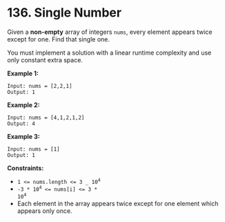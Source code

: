# 136. Single Number

Given a **non-empty** array of integers `nums`, every element appears twice except for one. Find that single one.

You must implement a solution with a linear runtime complexity and use only constant extra space.

**Example 1:**

```text
Input: nums = [2,2,1]
Output: 1
```

**Example 2:**

```text
Input: nums = [4,1,2,1,2]
Output: 4
```

**Example 3:**

```text
Input: nums = [1]
Output: 1
```

**Constraints:**

- <code>1 <= nums.length <= 3 \_ 10<sup>4</sup></code>
- <code>-3 \* 10<sup>4</sup> <= nums[i] <= 3 \* 10<sup>4</sup></code>
- Each element in the array appears twice except for one element which appears only once.
